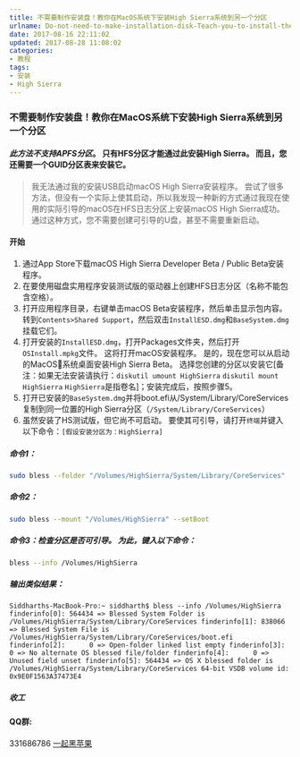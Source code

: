 ```yaml
---
title: 不需要制作安装盘！教你在MacOS系统下安装High Sierra系统到另一个分区
urlname: Do-not-need-to-make-installation-disk-Teach-you-to-install-the-High-Sierra-system-on-another-MacOS-system-to-another-partition
date: 2017-08-16 22:11:02
updated: 2017-08-28 11:08:02
categories:
- 教程
tags:
- 安装
- High Sierra
---
```

### 不需要制作安装盘！教你在MacOS系统下安装High Sierra系统到另一个分区
#### *此方法不支持APFS分区*。 只有HFS分区才能通过此安装High Sierra。 而且，您还需要一个GUID分区表来安装它。

> 我无法通过我的安装USB启动macOS High Sierra安装程序。 尝试了很多方法，但没有一个实际上使其启动，所以我发现一种新的方式通过我现在使用的实际引导的macOS在HFS日志分区上安装macOS High Sierra成功。 
> 通过这种方式，您不需要创建可引导的U盘，甚至不需要重新启动。 

#### 开始
1. 通过App Store下载macOS High Sierra Developer Beta / Public Beta安装程序。
2. 在要使用磁盘实用程序安装测试版的驱动器上创建HFS日志分区（名称不能包含空格）。
3. 打开应用程序目录，右键单击macOS Beta安装程序，然后单击显示包内容。 转到`Contents>Shared Support`，然后双击`InstallESD.dmg`和`BaseSystem.dmg`挂载它们。
4. 打开安装的`InstallESD.dmg`，打开Packages文件夹，然后打开`OSInstall.mpkg`文件。 这将打开macOS安装程序。 是的，现在您可以从启动的MacOS系统桌面安装High Sierra Beta。 选择您创建的分区以安装它[备注：如果无法安装请执行：`diskutil umount HighSierra` `diskutil mount HighSierra` `HighSierra`是指卷名]；安装完成后，按照步骤5。
5. 打开已安装的`BaseSystem.dmg`并将boot.efi从/System/Library/CoreServices复制到同一位置的High Sierra分区（`/System/Library/CoreServices`）
6. 虽然安装了HS测试版，但它尚不可启动。 要使其可引导，请打开`终端`并键入以下命令：`[假设安装分区为：HighSierra]`


##### 命令1：
```bash
sudo bless --folder "/Volumes/HighSierra/System/Library/CoreServices"
```
##### 命令2：
```bash
sudo bless --mount "/Volumes/HighSierra" --setBoot
```
##### 命令3：检查分区是否可引导。 为此，键入以下命令：

```bash
bless --info /Volumes/HighSierra
```
##### 输出类似结果：

`
Siddharths-MacBook-Pro:~ siddharth$ bless --info /Volumes/HighSierra
finderinfo[0]: 564434 => Blessed System Folder is /Volumes/HighSierra/System/Library/CoreServices
finderinfo[1]: 838066 => Blessed System File is /Volumes/HighSierra/System/Library/CoreServices/boot.efi
finderinfo[2]:      0 => Open-folder linked list empty
finderinfo[3]:      0 => No alternate OS blessed file/folder
finderinfo[4]:      0 => Unused field unset
finderinfo[5]: 564434 => OS X blessed folder is /Volumes/HighSierra/System/Library/CoreServices
64-bit VSDB volume id:  0x9E0F1563A37473E4
`

##### 收工

#### QQ群:
331686786 [一起黑苹果](http://shang.qq.com/wpa/qunwpa?idkey=db511a29e856f37cbb871108ffa77a6e79dde47e491b8f2c8d8fe4d3c310de91)





